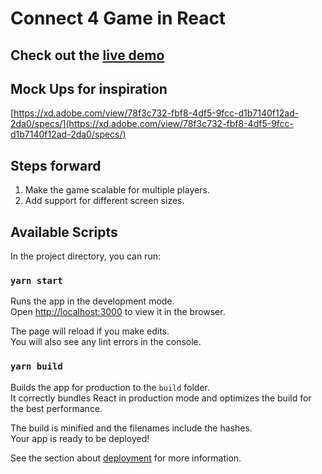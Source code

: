 # Connect 4 Game in React

## Check out the [live demo](https://wonderful-cray-0e6903.netlify.app/game)

## Mock Ups for inspiration

[https://xd.adobe.com/view/78f3c732-fbf8-4df5-9fcc-d1b7140f12ad-2da0/specs/](https://xd.adobe.com/view/78f3c732-fbf8-4df5-9fcc-d1b7140f12ad-2da0/specs/)

## Steps forward

1) Make the game scalable for multiple players.
2) Add support for different screen sizes.

## Available Scripts

In the project directory, you can run:

### `yarn start`

Runs the app in the development mode.\
Open [http://localhost:3000](http://localhost:3000) to view it in the browser.

The page will reload if you make edits.\
You will also see any lint errors in the console.

### `yarn build`

Builds the app for production to the `build` folder.\
It correctly bundles React in production mode and optimizes the build for the best performance.

The build is minified and the filenames include the hashes.\
Your app is ready to be deployed!

See the section about [deployment](https://facebook.github.io/create-react-app/docs/deployment) for more information.
